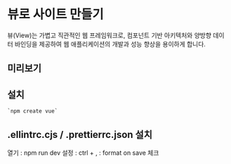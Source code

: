 # 뷰로 사이트 만들기
뷰(View)는 가볍고 직관적인 웹 프레임워크로, 컴포넌트 기반 아키텍처와 양방향 데이터 바인딩을 제공하여 웹 애플리케이션의 개발과 성능 향상을 용이하게 합니다.

## 미리보기

## 설치
    `npm create vue`

## .ellintrc.cjs / .prettierrc.json 설치

열기 : npm run dev
설정 : ctrl + , : format on save 체크